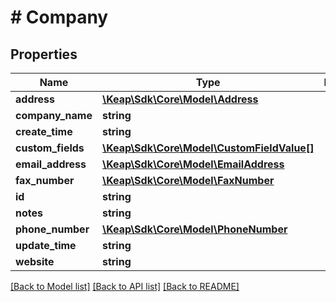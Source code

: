 # # Company

## Properties

Name | Type | Description | Notes
------------ | ------------- | ------------- | -------------
**address** | [**\Keap\Sdk\Core\Model\Address**](Address.md) |  | [optional]
**company_name** | **string** |  | [optional]
**create_time** | **string** |  | [optional]
**custom_fields** | [**\Keap\Sdk\Core\Model\CustomFieldValue[]**](CustomFieldValue.md) |  | [optional]
**email_address** | [**\Keap\Sdk\Core\Model\EmailAddress**](EmailAddress.md) |  | [optional]
**fax_number** | [**\Keap\Sdk\Core\Model\FaxNumber**](FaxNumber.md) |  | [optional]
**id** | **string** |  | [optional]
**notes** | **string** |  | [optional]
**phone_number** | [**\Keap\Sdk\Core\Model\PhoneNumber**](PhoneNumber.md) |  | [optional]
**update_time** | **string** |  | [optional]
**website** | **string** |  | [optional]

[[Back to Model list]](../../README.md#models) [[Back to API list]](../../README.md#endpoints) [[Back to README]](../../README.md)
